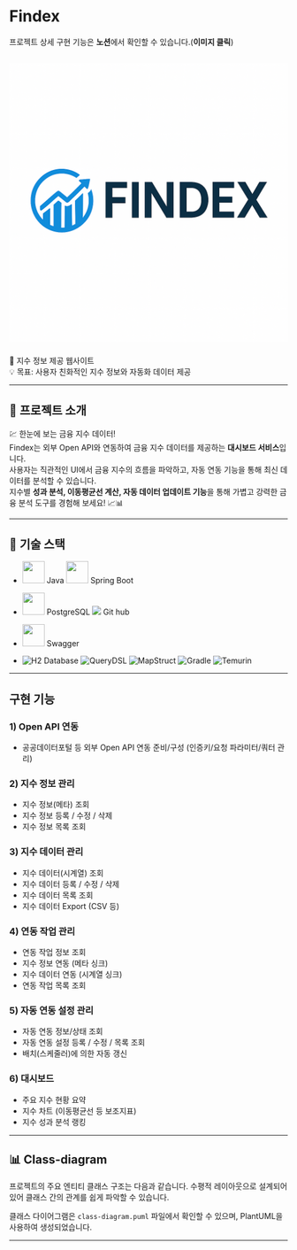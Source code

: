 # Findex

프로젝트 상세 구현 기능은 <b>노션</b>에서 확인할 수 있습니다.(<b>이미지 클릭</b>)<br>

[![Findex Logo](./Findex-logo.png)](https://example.com)
---
📌 지수 정보 제공 웹사이트<br>
💡 목표: 사용자 친화적인 지수 정보와 자동화 데이터 제공<br>


---

## 🚀 프로젝트 소개
💹 한눈에 보는 금융 지수 데이터!<br>
Findex는 외부 Open API와 연동하여 금융 지수 데이터를 제공하는 <b>대시보드 서비스</b>입니다.<br>
사용자는 직관적인 UI에서 금융 지수의 흐름을 파악하고, 자동 연동 기능을 통해 최신 데이터를 분석할 수 있습니다.<br>
지수별 <b>성과 분석, 이동평균선 계산, 자동 데이터 업데이트 기능</b>을 통해 가볍고 강력한 금융 분석 도구를 경험해 보세요! 📈📊

---
## 🔧 기술 스택

- <img src="https://cdn.jsdelivr.net/gh/devicons/devicon/icons/java/java-original.svg" width="40" height="40"/> Java
  <img src="https://cdn.jsdelivr.net/gh/devicons/devicon/icons/spring/spring-original.svg" width="40" height="40"/> Spring Boot
- <img src="https://cdn.jsdelivr.net/gh/devicons/devicon/icons/postgresql/postgresql-original.svg" width="40" height="40" /> PostgreSQL
  <img src="https://github.githubassets.com/images/modules/logos_page/GitHub-Mark.png" width="40"/> Git hub
- <img src="https://static1.smartbear.co/swagger/media/assets/swagger_fav.png" width="40" height="40"/> Swagger




- ![H2 Database](https://img.shields.io/badge/H2-Database-blue)
  ![QueryDSL](https://img.shields.io/badge/QueryDSL-0769AD?logoColor=white)
  ![MapStruct](https://img.shields.io/badge/MapStruct-5C4EE5?style=flat&logoColor=white)
  ![Gradle](https://img.shields.io/badge/Gradle-02303A?style=flat&logo=gradle&logoColor=white)
  ![Temurin](https://img.shields.io/badge/Temurin-17-339933?style=flat&logoColor=white)
---
## 구현 기능
### 1) Open API 연동
- 공공데이터포털 등 외부 Open API 연동 준비/구성 (인증키/요청 파라미터/쿼터 관리)
### 2) 지수 정보 관리
- 지수 정보(메타) 조회
- 지수 정보 등록 / 수정 / 삭제
- 지수 정보 목록 조회
### 3) 지수 데이터 관리
- 지수 데이터(시계열) 조회
- 지수 데이터 등록 / 수정 / 삭제
- 지수 데이터 목록 조회
- 지수 데이터 Export (CSV 등)
### 4) 연동 작업 관리
- 연동 작업 정보 조회
- 지수 정보 연동 (메타 싱크)
- 지수 데이터 연동 (시계열 싱크)
- 연동 작업 목록 조회
### 5) 자동 연동 설정 관리
- 자동 연동 정보/상태 조회
- 자동 연동 설정 등록 / 수정 / 목록 조회
- 배치(스케줄러)에 의한 자동 갱신
### 6) 대시보드
- 주요 지수 현황 요약
- 지수 차트 (이동평균선 등 보조지표)
- 지수 성과 분석 랭킹



---
## 📊 Class-diagram

프로젝트의 주요 엔티티 클래스 구조는 다음과 같습니다. 수평적 레이아웃으로 설계되어 있어 클래스 간의 관계를 쉽게 파악할 수 있습니다.

클래스 다이어그램은 `class-diagram.puml` 파일에서 확인할 수 있으며, PlantUML을 사용하여 생성되었습니다.

---
